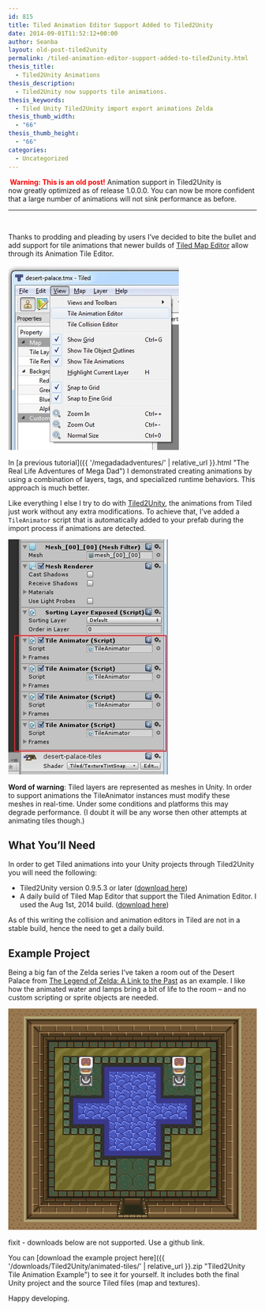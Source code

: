 ```yaml
---
id: 815
title: Tiled Animation Editor Support Added to Tiled2Unity
date: 2014-09-01T11:52:12+00:00
author: Seanba
layout: old-post-tiled2unity
permalink: /tiled-animation-editor-support-added-to-tiled2unity.html
thesis_title:
  - Tiled2Unity Animations
thesis_description:
  - Tiled2Unity now supports tile animations.
thesis_keywords:
  - Tiled Unity Tiled2Unity import export animations Zelda
thesis_thumb_width:
  - "66"
thesis_thumb_height:
  - "66"
categories:
  - Uncategorized
---
```

**<span style="color: #ff0000;"> Warning: This is an old post!</span>** Animation support in Tiled2Unity is now greatly optimized as of release 1.0.0.0. You can now be more confident that a large number of animations will not sink performance as before.

* * *

&nbsp;

Thanks to prodding and pleading by users I’ve decided to bite the bullet and add support for tile animations that newer builds of <a title="Tiled Map Editor" href="http://www.mapeditor.org/" rel="Tiled Map Editor">Tiled Map Editor</a> allow through its Animation Tile Editor.

<img style="background-image: none; padding-top: 0px; padding-left: 0px; display: inline; padding-right: 0px; border: 0px;" title="Tile Animation Editor" src="/assets/wp-content/uploads/2014/09/tiled-anim-editor.jpg" alt="Tile Animation Editor" width="346" height="375" border="0" />

In [a previous tutorial]({{ '/megadadadventures/' | relative_url }}.html "The Real Life Adventures of Mega Dad") I demonstrated creating animations by using a combination of layers, tags, and specialized runtime behaviors. This approach is much better.

Like everything I else I try to do with <a title="Tiled2Unity download" href="{{ '/tiled2unity/' | relative_url }}" rel="Tiled2Unity download">Tiled2Unity</a>, the animations from Tiled just work without any extra modifications. To achieve that, I’ve added a `TileAnimator` script that is automatically added to your prefab during the import process if animations are detected.

<img style="background-image: none; padding-top: 0px; padding-left: 0px; display: inline; padding-right: 0px; border: 0px;" title="Tile Animator instances" src="/assets/wp-content/uploads/2014/09/uni-tile-anims.jpg" alt="Tile Animator instances" width="323" height="476" border="0" />

**Word of warning**: Tiled layers are represented as meshes in Unity. In order to support animations the TileAnimator instances must modify these meshes in real-time. Under some conditions and platforms this may degrade performance. (I doubt it will be any worse then other attempts at animating tiles though.)

## What You’ll Need

In order to get Tiled animations into your Unity projects through Tiled2Unity you will need the following:

  * Tiled2Unity version 0.9.5.3 or later (<a title="Download Tiled2Unity" href="{{ '/tiled2unity/' | relative_url }}" rel="Download Tiled2Unity">download here</a>)
  * A daily build of Tiled Map Editor that support the Tiled Animation Editor. I used the Aug 1st, 2014 build. (<a title="Daily builds of Tiled Map Editor" href="http://files.mapeditor.org/daily/" rel="Daily builds of Tiled Map Editor">download here</a>)

As of this writing the collision and animation editors in Tiled are not in a stable build, hence the need to get a daily build.

## Example Project

Being a big fan of the Zelda series I’ve taken a room out of the Desert Palace from <a title="The Legend of Zelda: A Link to the Past" href="http://en.wikipedia.org/wiki/The_Legend_of_Zelda:_A_Link_to_the_Past" rel="The Legend of Zelda: A Link to the Past">The Legend of Zelda: A Link to the Past</a> as an example. I like how the animated water and lamps bring a bit of life to the room – and no custom scripting or sprite objects are needed.

[<img style="background-image: none; padding-top: 0px; padding-left: 0px; display: inline; padding-right: 0px; border: 0px;" title="Tile Animations" src="/assets/wp-content/uploads/2014/09/tile-anim_thumb.gif" alt="Tile Animations" width="512" height="448" border="0" />](/assets/wp-content/uploads/2014/09/tile-anim.gif)

fixit - downloads below are not supported. Use a github link.

You can [download the example project here]({{ '/downloads/Tiled2Unity/animated-tiles/' | relative_url }}.zip "Tiled2Unity Tile Animation Example") to see it for yourself. It includes both the final Unity project and the source Tiled files (map and textures).

Happy developing.